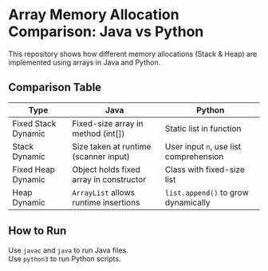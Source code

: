 # Array Memory Allocation Comparison: Java vs Python

This repository shows how different memory allocations (Stack & Heap) are implemented using arrays in Java and Python.

## Comparison Table

| Type                | Java                                      | Python                                   |
|---------------------|--------------------------------------------|-------------------------------------------|
| Fixed Stack Dynamic | Fixed-size array in method (int[])         | Static list in function                   |
| Stack Dynamic       | Size taken at runtime (scanner input)      | User input `n`, use list comprehension    |
| Fixed Heap Dynamic  | Object holds fixed array in constructor    | Class with fixed-size list                |
| Heap Dynamic        | `ArrayList` allows runtime insertions      | `list.append()` to grow dynamically       |

## How to Run

Use `javac` and `java` to run Java files.  
Use `python3` to run Python scripts.
